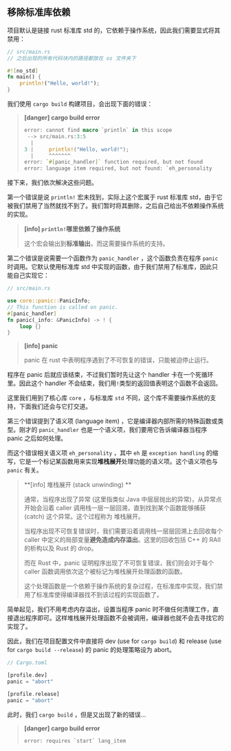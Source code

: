 ## 移除标准库依赖

项目默认是链接 rust 标准库 std 的，它依赖于操作系统，因此我们需要显式将其禁用：

```rust
// src/main.rs
// 之后出现的所有代码块内的路径都放在 os 文件夹下

#![no_std]
fn main() {
    println!("Hello, world!");
}
```

我们使用  ``cargo build``  构建项目，会出现下面的错误：

> **[danger] cargo build error**
>
> ```rust
> error: cannot find macro `println` in this scope
>  --> src/main.rs:3:5
>   |
> 3 |     println!("Hello, world!");
>   |     ^^^^^^^
> error: `#[panic_handler]` function required, but not found
> error: language item required, but not found: `eh_personality
> ```

接下来，我们依次解决这些问题。

第一个错误是说  ``println!``  宏未找到，实际上这个宏属于 rust 标准库 std，由于它被我们禁用了当然就找不到了。我们暂时将其删除，之后自己给出不依赖操作系统的实现。
> **[info] ``println!``哪里依赖了操作系统**
> 
> 这个宏会输出到**标准输出**，而这需要操作系统的支持。
> 

第二个错误是说需要一个函数作为 ``panic_handler`` ，这个函数负责在程序 ``panic`` 时调用。它默认使用标准库 std 中实现的函数，由于我们禁用了标准库，因此只能自己实现它：

```rust
// src/main.rs

use core::panic::PanicInfo;
// This function is called on panic.
#[panic_handler]
fn panic(_info: &PanicInfo) -> ! {
    loop {}
}
```

> **[info] panic**
>
> panic 在 rust 中表明程序遇到了不可恢复的错误，只能被迫停止运行。
> 

程序在 panic 后就应该结束，不过我们暂时先让这个 handler 卡在一个死循环里。因此这个 handler 不会结束，我们用``!``类型的返回值表明这个函数不会返回。

这里我们用到了核心库 ``core`` ，与标准库 ``std`` 不同，这个库不需要操作系统的支持，下面我们还会与它打交道。

第三个错误提到了语义项 (language item) ，它是编译器内部所需的特殊函数或类型。刚才的 ``panic_handler`` 也是一个语义项，我们要用它告诉编译器当程序 panic 之后如何处理。

而这个错误相关语义项 ``eh_personality`` ，其中 ``eh`` 是 ``exception handling`` 的缩写，它是一个标记某函数用来实现**堆栈展开**处理功能的语义项。这个语义项也与 ``panic`` 有关。

> **[info] 堆栈展开 (stack unwinding) **
> 
> 通常，当程序出现了异常 (这里指类似 Java 中层层抛出的异常)，从异常点开始会沿着 caller 调用栈一层一层回溯，直到找到某个函数能够捕获 (catch) 这个异常。这个过程称为 堆栈展开。
>
> 当程序出现不可恢复错误时，我们需要沿着调用栈一层层回溯上去回收每个caller 中定义的局部变量**避免造成内存溢出**。这里的回收包括 C++ 的 RAII 的析构以及 Rust 的 drop。
>
> 而在 Rust 中，panic 证明程序出现了不可恢复错误，我们则会对于每个 caller 函数调用依次这个被标记为堆栈展开处理函数的函数。
>
> 这个处理函数是一个依赖于操作系统的复杂过程，在标准库中实现，我们禁用了标准库使得编译器找不到该过程的实现函数了。

简单起见，我们不用考虑内存溢出，设置当程序 panic 时不做任何清理工作，直接退出程序即可。这样堆栈展开处理函数不会被调用，编译器也就不会去寻找它的实现了。

因此，我们在项目配置文件中直接将 dev (use for `cargo build`) 和 release (use for `cargo build --release`) 的 panic 的处理策略设为 abort。

```rust
// Cargo.toml

[profile.dev]
panic = "abort"

[profile.release]
panic = "abort"
```

此时，我们 ``cargo build`` ，但是又出现了新的错误...

> **[danger] cargo build error**
> 
> ``error: requires `start` lang_item``
> 
